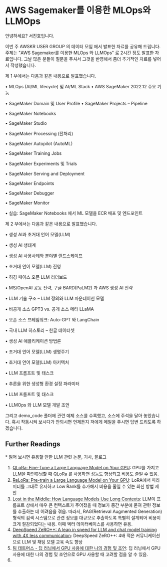 # AWS Sagemaker를 이용한 MLOps와 LLMOps

안녕하세요? 서진호입니다. 

이번 주 AWSKR USER GROUP 의 데이터 모임 에서 발표한 자료를 공유해 드립니다.
주제는 "AWS Sagemaker를 이용한 MLOps 와 LLMOps" 로 2시간 정도 발표한 자료입니다.
그날 많은 분들이 질문을 주셔서 그것을 반영해서 좀더 추가적인 자료를 넣어서 작성했습니다.

제 1 부에서는 다음과 같은 내용으로 발표했습니다.

<p> • MLOps (AI/ML lifecycle) 및 AI/ML Stack • AWS SageMaker 2022.12 주요 기능 </p>
<p> • SageMaker Domain 및 User Profile • SageMaker Projects – Pipeline </p>
<p> • SageMaker Notebooks </p>
<p> • SageMaker Studio </p>
<p> • SageMaker Processing (전처리) </p>
<p> • SageMaker Autopilot (AutoML) </p>
<p> • SageMaker Training Jobs </p>
<p> • SageMaker Experiments 및 Trials </p>
<p> • SageMaker Serving and Deployment 
<p> • SageMaker Endpoints </p>
<p> • SageMaker Debugger </p>
<p> • SageMaker Monitor </p>
<p> • 실습: SageMaker Notebooks 에서 ML 모델을 ECR 배포 및 엔드포인트 </p>


제 2 부에서는 다음과 같은 내용으로 발표했습니다.

<p> • 생성 AI과 초거대 언어 모델(LLM) </p>
<p> • 생성 AI 생태계 </p>
<p> • 생성 AI 사용사례와 분야별 랜드스케이프 </p>
<p> • 초거대 언어 모델(LLM) 진영 </p>
<p> • 허깅 페이스 오픈 LLM 리더보드 </p>
<p> • MS/OpenAI 공동 전략, 구글 BARD(PaLM2) 과 AWS 생성 AI 전략 </p> 
<p> • LLM 기술 구조 – LLM 정의와 LLM 파운데이션 모델 </p>
<p> • 비공개 소스 GPT3 vs. 공개 소스 메타 LLaMA </p>
<p> • 오픈 소스 프레임워크: Auto-GPT 와 LangChain </p>
<p> • 국내 LLM 히스토리 – 한글 데이터셋 </p>
<p> • 생성 AI 애플리케이션 방법론 </p>
<p> • 초거대 언어 모델(LLM) 생명주기 </p>
<p> • 초거대 언어 모델(LLM) 아키텍처 </p>
<p> • LLM 프롬프트 및 태스크 </p>
<p> • 추론을 위한 생성형 환경 설정 파라미터 </p>
<p> • LLM 프롬프트 및 태스크 </p>
<p> • LLMOps 와 LLM 모델 개발 조언 </p>

그리고 demo_code 폴더에 관련 예제 소스를 수록했고, 소스에 주석을 달아 놓았습니다. 
혹시 작동시켜 보시다가 안되시면 언제든지 저에게 메일을 주시면 답변 드리도록 하겠습니다.

## Further Readings ##

<p> * 읽어 보시면 유용할 만한 LLM 관련 논문, 기사, 블로그 </p>


1. [QLoRa: Fine-Tune a Large Language Model on Your GPU](https://towardsdatascience.com/qlora-fine-tune-a-large-language-model-on-your-gpu-27bed5a03e2b): GPU를 가지고 LLM을 파인튜닝할 때 QLoRa 를 사용하면 성능도 향상되고 비용도 줄일 수 있음. 
2. [ReLoRa: Pre-train a Large Language Model on Your GPU](https://towardsdatascience.com/relora-pre-train-a-large-language-model-on-your-gpu-d104756f9ddf): LoRA에서 파라미터를 그대로 유지하고 Low Rank를 추가해서 비용을 줄일 수 있는 최신 방법 제안
3. [Lost in the Middle: How Language Models Use Long Contexts](https://arxiv.org/pdf/2307.03172.pdf): LLM이 프롬프트 상에서 매우 큰 컨텍스트가 주어졌을 때 정보가 중간 부분에 묻혀 관련 정보를 추출하는 데 어려움을 겪음. 따라서, RAG(Retrieval Augmented Generation) 형식의 검색 시스템으로 관련 정보를 대규모로 추출하도록 특별히 설계되어 비용이 크게 절감되었다는 내용. 이때 벡터 데이터베이스를 사용하면 유용. 
4. [DeepSpeed ZeRO++: A leap in speed for LLM and chat model training with 4X less communication](https://www.microsoft.com/en-us/research/blog/deepspeed-zero-a-leap-in-speed-for-llm-and-chat-model-training-with-4x-less-communication/): DeepSpeed ​​ZeRO++: 4배 적은 커뮤니케이션으로 LLM 및 채팅 모델 교육 속도 향상
5. [팀 데트머스 - 딥 러닝에서 GPU 사용에 대한 나의 경험 및 조언](https://timdettmers.com/2023/01/30/which-gpu-for-deep-learning/): 딥 러닝에서 GPU 사용에 대한 나의 경험 및 조언으로 GPU 사용할 때 고려할 점을 알 수 있음.
6. 
